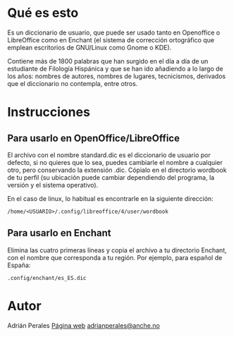 # Qué es esto
Es un diccionario de usuario, que puede ser usado tanto en Openoffice o LibreOffice como en Enchant (el sistema de corrección ortográfico que emplean escritorios de GNU/Linux como Gnome o KDE). 

Contiene más de 1800 palabras que han surgido en el día a día de un estudiante de Filología Hispánica y que se han ido añadiendo a lo largo de los años: nombres de autores, nombres de lugares, tecnicismos, derivados que el diccionario no contempla, entre otros.

# Instrucciones

## Para usarlo en OpenOffice/LibreOffice

El archivo con el nombre standard.dic es el diccionario de usuario por defecto, si no quieres que lo sea, puedes cambiarle el nombre a cualquier otro, pero conservando la extensión .dic. Cópialo en el directorio wordbook de tu perfil (su ubicación puede cambiar dependiendo del programa, la versión y el sistema operativo).

En el caso de linux, lo habitual es encontrarle en la siguiente dirección:

    /home/<USUARIO>/.config/libreoffice/4/user/wordbook

## Para usarlo en Enchant

Elimina las cuatro primeras líneas y copia el archivo a tu directorio Enchant, con el nombre que corresponda a tu región. Por ejemplo, para español de España:

    .config/enchant/es_ES.dic

# Autor

Adrián Perales
[Página web](http://adrianperales.com/)
<adrianperales@anche.no>
